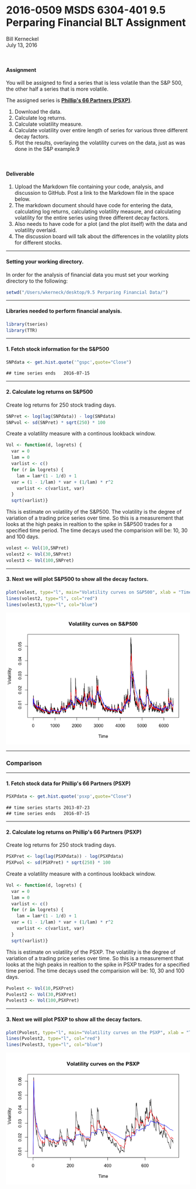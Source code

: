 # 2016-0509 MSDS 6304-401 9.5 Perparing Financial BLT Assignment
Bill Kerneckel  
July 13, 2016  

<br>

#### Assignment


You will be assigned to find a series that is less volatile than the S&P 500, the other half a series that is more volatile.

The assigned series is <strong><u>Phillip's 66 Partners (PSXP)</u></strong>.

1. Download the data.
2. Calculate log returns.
3. Calculate volatility measure.
4. Calculate volatility over entire length of series for various three different decay factors.
5. Plot the results, overlaying the volatility curves on the data, just as was done in the S&P example.9

<br>

#### Deliverable


1. Upload the Markdown file containing your code, analysis, and discussion to GitHub. Post a link to the Markdown file in the space below.
2. The markdown document should have code for entering the data, calculating log returns, calculating volatility measure, and calculating     volatility for the entire series using three different decay factors.
3. Also needs to have code for a plot (and the plot itself) with the data and volatility overlaid.
4. The discussion board will talk about the differences in the volatility plots for different stocks.


****************************

#### Setting your working directory.

In order for the analysis of financial data you must set your working directory to the following:


```r
setwd("/Users/wkerneck/desktop/9.5 Perparing Financial Data/")
```

****************************

#### Libraries needed to perform financial analysis.


```r
library(tseries)
library(TTR)
```

****************************

#### 1. Fetch stock information for the S&P500


```r
SNPdata <- get.hist.quote('^gspc',quote="Close")
```

```
## time series ends   2016-07-15
```

****************************

#### 2. Calculate log returns on S&P500

Create log returns for 250 stock trading days. 


```r
SNPret <- log(lag(SNPdata)) - log(SNPdata)
SNPvol <- sd(SNPret) * sqrt(250) * 100
```

Create a volatility measure with a continous lookback window. 


```r
Vol <- function(d, logrets) {
  var = 0
  lam = 0
  varlist <- c()
  for (r in logrets) {
    lam = lam*(1 - 1/d) + 1
  var = (1 - 1/lam) * var + (1/lam) * r^2
    varlist <- c(varlist, var)
  }
  sqrt(varlist)}
```

This is estimate on volatility of the S&P500. The volatility is the degree of variation of a trading price series over time. So this is a measurement that looks at the high peaks in realtion to the spike in S&P500 trades for a specified time period. The time decays used the comparision will be: 10, 30 and 100 days.


```r
volest <- Vol(10,SNPret)
volest2 <- Vol(30,SNPret)
volest3 <- Vol(100,SNPret)
```

****************************

#### 3. Next we will plot S&P500 to show all the decay factors.


```r
plot(volest, type="l", main="Volatility curves on S&P500", xlab = "Time", ylab = "Volatility")
lines(volest2, type="l", col="red")
lines(volest3,type="l", col="blue")
```

![](README_files/figure-html/unnamed-chunk-7-1.png)<!-- -->


****************************

### Comparison

****************************

#### 1. Fetch stock data for Phillip's 66 Partners (PSXP)


```r
PSXPdata <- get.hist.quote('psxp',quote="Close")
```

```
## time series starts 2013-07-23
## time series ends   2016-07-15
```

****************************

#### 2. Calculate log returns on Phillip's 66 Partners (PSXP)

Create log returns for 250 stock trading days. 


```r
PSXPret <- log(lag(PSXPdata)) - log(PSXPdata)
PSXPvol <- sd(PSXPret) * sqrt(250) * 100
```

Create a volatility measure with a continous lookback window. 


```r
Vol <- function(d, logrets) {
  var = 0
  lam = 0
  varlist <- c()
  for (r in logrets) {
    lam = lam*(1 - 1/d) + 1
  var = (1 - 1/lam) * var + (1/lam) * r^2
    varlist <- c(varlist, var)
  }
  sqrt(varlist)}
```

This is estimate on volatility of the PSXP. The volatility is the degree of variation of a trading price series over time. So this is a measurement that looks at the high peaks in realtion to the spike in PSXP trades for a specified time period. The time decays used the comparision will be: 10, 30 and 100 days.


```r
Pvolest <- Vol(10,PSXPret)
Pvolest2 <- Vol(30,PSXPret)
Pvolest3 <- Vol(100,PSXPret)
```

****************************

#### 3. Next we will plot PSXP to show all the decay factors.


```r
plot(Pvolest, type="l", main="Volatility curves on the PSXP", xlab = "Time", ylab = "Volatility")
lines(Pvolest2, type="l", col="red")
lines(Pvolest3, type="l", col="blue")
```

![](README_files/figure-html/unnamed-chunk-12-1.png)<!-- -->

